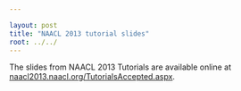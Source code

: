 ```yaml
---

layout: post
title: "NAACL 2013 tutorial slides"
root: ../../
---
```


The slides from NAACL 2013 Tutorials are available online at <a href="http://naacl2013.naacl.org/TutorialsAccepted.aspx">naacl2013.naacl.org/TutorialsAccepted.aspx</a>.

